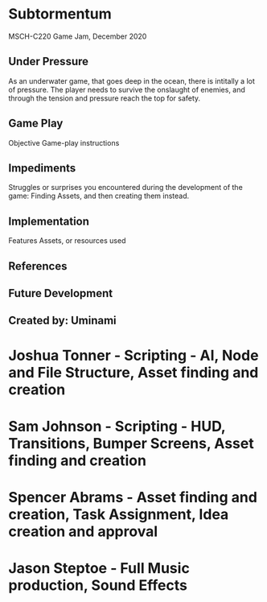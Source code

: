 # Subtormentum
MSCH-C220 Game Jam, December 2020

## Under Pressure
As an underwater game, that goes deep in the ocean, there is intitally a lot of pressure. The player needs to survive the onslaught of enemies, and through the tension and pressure reach the top for safety. 

## Game Play
Objective
Game-play instructions

## Impediments
Struggles or surprises you encountered during the development of the game: Finding Assets, and then creating them instead. 

## Implementation
Features
Assets, or resources used

## References

## Future Development

## Created by: Uminami

# Joshua Tonner - Scripting - AI, Node and File Structure, Asset finding and creation
# Sam Johnson - Scripting - HUD, Transitions, Bumper Screens, Asset finding and creation
# Spencer Abrams - Asset finding and creation, Task Assignment, Idea creation and approval
# Jason Steptoe - Full Music production, Sound Effects
